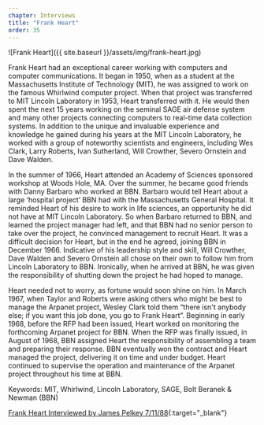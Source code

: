 ```yaml
---
chapter: Interviews
title: "Frank Heart"
order: 35
---
```


![Frank Heart]({{ site.baseurl }}/assets/img/frank-heart.jpg)

Frank Heart had an exceptional career working with computers and computer communications. It began in 1950, when as a student at the Massachusetts Institute of Technology (MIT), he was assigned to work on the famous Whirlwind computer project. When that project was transferred to MIT Lincoln Laboratory in 1953, Heart transferred with it. He would then spent the next 15 years working on the seminal SAGE air defense system and many other projects connecting computers to real-time data collection systems. In addition to the unique and invaluable experience and knowledge he gained during his years at the MIT Lincoln Laboratory, he worked with a group of noteworthy scientists and engineers, including Wes Clark, Larry Roberts, Ivan Sutherland, Will Crowther, Severo Ornstein and Dave Walden.

In the summer of 1966, Heart attended an Academy of Sciences sponsored workshop at Woods Hole, MA. Over the summer, he became good friends with Danny Barbaro who worked at BBN. Barbaro would tell Heart about a large ‘hospital project’ BBN had with the Massachusetts General Hospital. It reminded Heart of his desire to work in life sciences, an opportunity he did not have at MIT Lincoln Laboratory. So when Barbaro returned to BBN, and learned the project manager had left, and that BBN had no senior person to take over the project, he convinced management to recruit Heart. It was a difficult decision for Heart, but in the end he agreed, joining BBN in December 1966. Indicative of his leadership style and skill, Will Crowther, Dave Walden and Severo Ornstein all chose on their own to follow him from Lincoln Laboratory to BBN. Ironically, when he arrived at BBN, he was given the responsibility of shutting down the project he had hoped to manage.

Heart needed not to worry, as fortune would soon shine on him. In March 1967, when Taylor and Roberts were asking others who might be best to manage the Arpanet project, Wesley Clark told them “there isn't anybody else; if you want this job done, you go to Frank Heart”. Beginning in early 1968, before the RFP had been issued, Heart worked on monitoring the forthcoming Arpanet project for BBN. When the RFP was finally issued, in August of 1968, BBN assigned Heart the responsibility of assembling a team and preparing their response. BBN eventually won the contract and Heart managed the project, delivering it on time and under budget. Heart continued to supervise the operation and maintenance of the Arpanet project throughout his time at BBN.

Keywords: MIT, Whirlwind, Lincoln Laboratory, SAGE, Bolt Beranek & Newman (BBN)

[Frank Heart Interviewed by James Pelkey 7/11/88](https://archive.computerhistory.org/resources/access/text/2017/12/102738689-05-01-acc.pdf){:target="_blank"}
